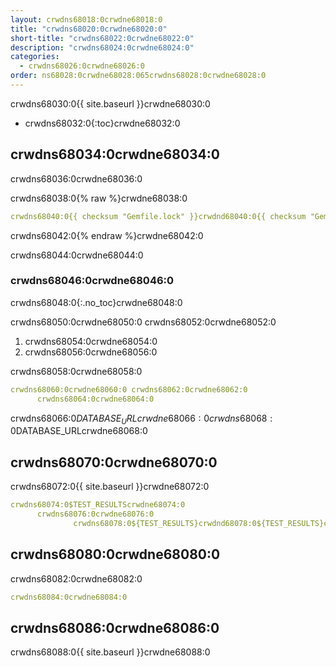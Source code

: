 ```yaml
---
layout: crwdns68018:0crwdne68018:0
title: "crwdns68020:0crwdne68020:0"
short-title: "crwdns68022:0crwdne68022:0"
description: "crwdns68024:0crwdne68024:0"
categories:
  - crwdns68026:0crwdne68026:0
order: ns68028:0crwdne68028:065crwdns68028:0crwdne68028:0
---
```

crwdns68030:0{{ site.baseurl }}crwdne68030:0

* crwdns68032:0{:toc}crwdne68032:0

## crwdns68034:0crwdne68034:0

crwdns68036:0crwdne68036:0

crwdns68038:0{% raw %}crwdne68038:0

```yaml
crwdns68040:0{{ checksum "Gemfile.lock" }}crwdnd68040:0{{ checksum "Gemfile.lock" }}crwdne68040:0
```

crwdns68042:0{% endraw %}crwdne68042:0

crwdns68044:0crwdne68044:0

### crwdns68046:0crwdne68046:0

crwdns68048:0{:.no_toc}crwdne68048:0

crwdns68050:0crwdne68050:0 crwdns68052:0crwdne68052:0

1. crwdns68054:0crwdne68054:0
2. crwdns68056:0crwdne68056:0

crwdns68058:0crwdne68058:0

```yaml
crwdns68060:0crwdne68060:0 crwdns68062:0crwdne68062:0
      crwdns68064:0crwdne68064:0
```

crwdns68066:0$DATABASE_URLcrwdne68066:0 crwdns68068:0$DATABASE_URLcrwdne68068:0

## crwdns68070:0crwdne68070:0

crwdns68072:0{{ site.baseurl }}crwdne68072:0

```yaml
crwdns68074:0$TEST_RESULTScrwdne68074:0
      crwdns68076:0crwdne68076:0
              crwdns68078:0${TEST_RESULTS}crwdnd68078:0${TEST_RESULTS}crwdnd68078:0${TEST_RESULTS}crwdne68078:0
```

## crwdns68080:0crwdne68080:0

crwdns68082:0crwdne68082:0

```yaml
crwdns68084:0crwdne68084:0
```

## crwdns68086:0crwdne68086:0

crwdns68088:0{{ site.baseurl }}crwdne68088:0